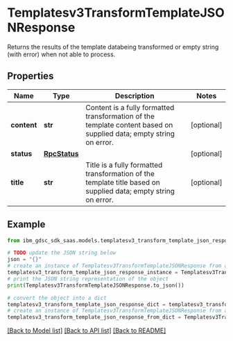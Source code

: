# Templatesv3TransformTemplateJSONResponse

Returns the results of the template databeing transformed or empty string (with error) when not able to process.

## Properties

Name | Type | Description | Notes
------------ | ------------- | ------------- | -------------
**content** | **str** | Content is a fully formatted transformation of the template content based on supplied data; empty string on error. | [optional] 
**status** | [**RpcStatus**](RpcStatus.md) |  | [optional] 
**title** | **str** | Title is a fully formatted transformation of the template title based on supplied data; empty string on error. | [optional] 

## Example

```python
from ibm_gdsc_sdk_saas.models.templatesv3_transform_template_json_response import Templatesv3TransformTemplateJSONResponse

# TODO update the JSON string below
json = "{}"
# create an instance of Templatesv3TransformTemplateJSONResponse from a JSON string
templatesv3_transform_template_json_response_instance = Templatesv3TransformTemplateJSONResponse.from_json(json)
# print the JSON string representation of the object
print(Templatesv3TransformTemplateJSONResponse.to_json())

# convert the object into a dict
templatesv3_transform_template_json_response_dict = templatesv3_transform_template_json_response_instance.to_dict()
# create an instance of Templatesv3TransformTemplateJSONResponse from a dict
templatesv3_transform_template_json_response_from_dict = Templatesv3TransformTemplateJSONResponse.from_dict(templatesv3_transform_template_json_response_dict)
```
[[Back to Model list]](../README.md#documentation-for-models) [[Back to API list]](../README.md#documentation-for-api-endpoints) [[Back to README]](../README.md)


